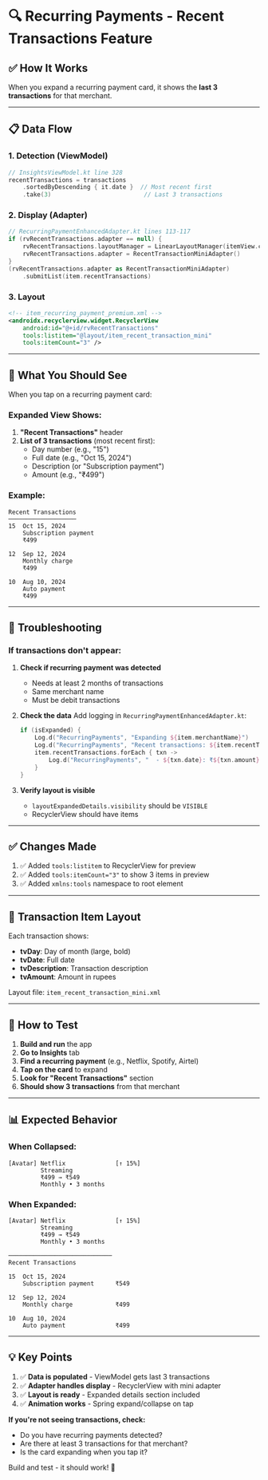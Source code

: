 # 🔍 Recurring Payments - Recent Transactions Feature

## ✅ How It Works

When you expand a recurring payment card, it shows the **last 3 transactions** for that merchant.

---

## 📋 Data Flow

### **1. Detection (ViewModel)**
```kotlin
// InsightsViewModel.kt line 328
recentTransactions = transactions
    .sortedByDescending { it.date }  // Most recent first
    .take(3)                          // Last 3 transactions
```

### **2. Display (Adapter)**
```kotlin
// RecurringPaymentEnhancedAdapter.kt lines 113-117
if (rvRecentTransactions.adapter == null) {
    rvRecentTransactions.layoutManager = LinearLayoutManager(itemView.context)
    rvRecentTransactions.adapter = RecentTransactionMiniAdapter()
}
(rvRecentTransactions.adapter as RecentTransactionMiniAdapter)
    .submitList(item.recentTransactions)
```

### **3. Layout**
```xml
<!-- item_recurring_payment_premium.xml -->
<androidx.recyclerview.widget.RecyclerView
    android:id="@+id/rvRecentTransactions"
    tools:listitem="@layout/item_recent_transaction_mini"
    tools:itemCount="3" />
```

---

## 🎯 What You Should See

When you tap on a recurring payment card:

### **Expanded View Shows:**
1. **"Recent Transactions"** header
2. **List of 3 transactions** (most recent first):
   - Day number (e.g., "15")
   - Full date (e.g., "Oct 15, 2024")
   - Description (or "Subscription payment")
   - Amount (e.g., "₹499")

### **Example:**
```
Recent Transactions
───────────────────
15  Oct 15, 2024
    Subscription payment
    ₹499

12  Sep 12, 2024
    Monthly charge
    ₹499

10  Aug 10, 2024
    Auto payment
    ₹499
```

---

## 🔧 Troubleshooting

### **If transactions don't appear:**

1. **Check if recurring payment was detected**
   - Needs at least 2 months of transactions
   - Same merchant name
   - Must be debit transactions

2. **Check the data**
   Add logging in `RecurringPaymentEnhancedAdapter.kt`:
   ```kotlin
   if (isExpanded) {
       Log.d("RecurringPayments", "Expanding ${item.merchantName}")
       Log.d("RecurringPayments", "Recent transactions: ${item.recentTransactions.size}")
       item.recentTransactions.forEach { txn ->
           Log.d("RecurringPayments", "  - ${txn.date}: ₹${txn.amount}")
       }
   }
   ```

3. **Verify layout is visible**
   - `layoutExpandedDetails.visibility` should be `VISIBLE`
   - RecyclerView should have items

---

## ✅ Changes Made

1. ✅ Added `tools:listitem` to RecyclerView for preview
2. ✅ Added `tools:itemCount="3"` to show 3 items in preview
3. ✅ Added `xmlns:tools` namespace to root element

---

## 🎨 Transaction Item Layout

Each transaction shows:
- **tvDay**: Day of month (large, bold)
- **tvDate**: Full date
- **tvDescription**: Transaction description
- **tvAmount**: Amount in rupees

Layout file: `item_recent_transaction_mini.xml`

---

## 🚀 How to Test

1. **Build and run** the app
2. **Go to Insights** tab
3. **Find a recurring payment** (e.g., Netflix, Spotify, Airtel)
4. **Tap on the card** to expand
5. **Look for "Recent Transactions"** section
6. **Should show 3 transactions** from that merchant

---

## 📊 Expected Behavior

### **When Collapsed:**
```
[Avatar] Netflix              [↑ 15%]
         Streaming
         ₹499 → ₹549
         Monthly • 3 months
```

### **When Expanded:**
```
[Avatar] Netflix              [↑ 15%]
         Streaming
         ₹499 → ₹549
         Monthly • 3 months
         
─────────────────────────────
Recent Transactions

15  Oct 15, 2024
    Subscription payment      ₹549

12  Sep 12, 2024
    Monthly charge            ₹499

10  Aug 10, 2024
    Auto payment              ₹499
```

---

## 💡 Key Points

1. ✅ **Data is populated** - ViewModel gets last 3 transactions
2. ✅ **Adapter handles display** - RecyclerView with mini adapter
3. ✅ **Layout is ready** - Expanded details section included
4. ✅ **Animation works** - Spring expand/collapse on tap

**If you're not seeing transactions, check:**
- Do you have recurring payments detected?
- Are there at least 3 transactions for that merchant?
- Is the card expanding when you tap it?

Build and test - it should work! 🎉

